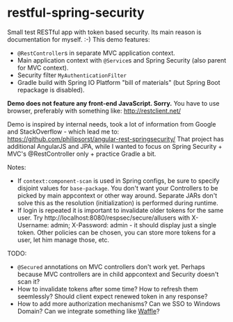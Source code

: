 restful-spring-security
=======================

Small test RESTful app with token based security. Its main reason is documentation for myself. :-) This demo features:

* `@RestController`s in separate MVC application context.
* Main application context with `@Service`s and Spring Security (also parent for MVC context).
* Security filter `MyAuthenticationFilter`
* Gradle build with Spring IO Platform "bill of materials" (but Spring Boot repackage is disabled).

**Demo does not feature any front-end JavaScript. Sorry.** You have to use browser, preferably with something like: http://restclient.net/

Demo is inspired by internal needs, took a lot of information from Google and StackOverflow - which lead me to: https://github.com/philipsorst/angular-rest-springsecurity/
That project has additional AngularJS and JPA, while I wanted to focus on Spring Security + MVC's @RestController only + practice Gradle a bit. 

Notes:

* If `context:component-scan` is used in Spring configs, be sure to specify disjoint values for `base-package`. You don't want your Controllers to be picked
  by main appcontext or other way around. Separate JARs don't solve this as the resolution (initialization) is performed during runtime.
* If login is repeated it is important to invalidate older tokens for the same user. Try http://localhost:8080/respsec/secure/allusers with
  X-Username: admin; X-Password: admin - it should display just a single token. Other policies can be chosen, you can store more tokens for a user,
  let him manage those, etc.

TODO:

* `@Secured` annotations on MVC controllers don't work yet. Perhaps because MVC controllers are in child appcontext and Security doesn't scan it?
* How to invalidate tokens after some time? How to refresh them seemlessly? Should client expect renewed token in any response?
* How to add more authorization mechanisms? Can we SSO to Windows Domain? Can we integrate something like [Waffle](https://github.com/dblock/waffle)?